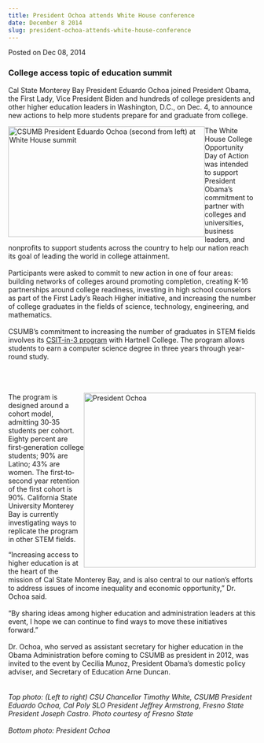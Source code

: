 ```yaml
---
title: President Ochoa attends White House conference
date: December 8 2014
slug: president-ochoa-attends-white-house-conference
---
```


 



<span class="date">Posted on Dec 08, 2014    </span>
<h3>College access topic of education summit</h3>
<p>Cal State Monterey Bay President Eduardo Ochoa joined President
Obama, the First Lady, Vice President Biden and hundreds of college
presidents and other higher&#xA0;education leaders in Washington,
D.C., on Dec. 4, to announce new actions to help more students
prepare for and graduate from college.</p>
<p><img alt="CSUMB President Eduardo Ochoa (second from left) at White House summit" src="https://news.csumb.edu/sites/default/files/65/attachments/news/images/csu_folks_at_white_house_0.jpg" style="float:left; width:400px; height:225px">The White House
College Opportunity Day of Action was intended to support President
Obama&#x2019;s commitment to partner with colleges and universities,
business leaders, and nonprofits to support students across the
country to help our nation reach its goal of leading the world in
college attainment.<br>
<br>
Participants were asked to commit to new action in one of four
areas: building networks of colleges around promoting completion,
creating K-16 partnerships around college readiness, investing in
high school counselors as part of the First Lady&#x2019;s Reach Higher
initiative, and increasing the number of college graduates in the
fields of science, technology, engineering, and mathematics.<br>
<br>
CSUMB&#x2019;s commitment to increasing the number of graduates in STEM
fields involves its <a href="https://sites.google.com/site/csitin3/" rel="nofollow">CSIT-in-3
program</a> with Hartnell College. The program allows students to
earn a computer science degree in three years through year-round
study.</br></br></br></br></img></p>
<p><img alt="President Ochoa" src="https://news.csumb.edu/sites/default/files/65/attachments/news/images/ochoa_access_for_web_0.jpg" style="float:right; width:350px; height:355px">The program is
designed around a cohort model, admitting 30&#x2010;35 students per
cohort. Eighty percent are first&#x2010;generation college students; 90%
are Latino; 43% are women. The first&#x2010;to&#x2010;second year retention of
the first cohort is 90%. California State University Monterey Bay
is currently investigating ways to replicate the program in other
STEM fields.</img></p>
<p>&#x201C;Increasing access to higher education is at the heart of the
mission of Cal State Monterey Bay, and is also central to our
nation&#x2019;s efforts to address issues of income inequality and
economic opportunity,&#x201D; Dr. Ochoa said.<br>
<br>
&#x201C;By sharing ideas among higher education and administration leaders
at this event, I hope we can continue to find ways to move these
initiatives forward.&#x201D;<br>
<br>
Dr. Ochoa, who served as assistant secretary for higher education
in the Obama Administration before coming to CSUMB as president in
2012, was invited to the event by Cecilia Munoz, President Obama&#x2019;s
domestic policy adviser, and Secretary of Education Arne
Duncan.<br>
<br>
<br>
<em>Top photo:&#xA0;(Left to right) CSU Chancellor Timothy White,
CSUMB President Eduardo Ochoa, Cal Poly SLO President Jeffrey
Armstrong, Fresno State President Joseph Castro. Photo courtesy of
Fresno State<br>
<br>
Bottom photo: President Ochoa</br></br></em></br></br></br></br></br></br></br></p>





 
